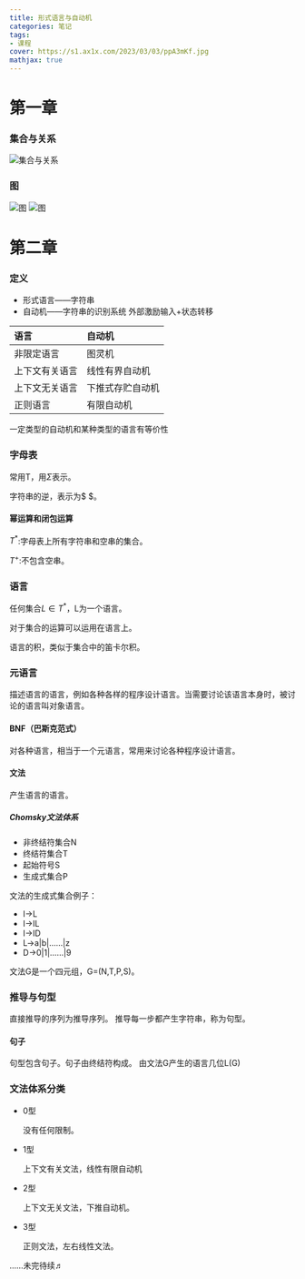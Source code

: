 ```yaml
---
title: 形式语言与自动机
categories: 笔记
tags: 
- 课程
cover: https://s1.ax1x.com/2023/03/03/ppA3mKf.jpg
mathjax: true
---
```

# 第一章
### 集合与关系
![集合与关系](https://s1.ax1x.com/2023/03/03/ppAl7tA.jpg
)

### 图
![图](https://s1.ax1x.com/2023/03/04/ppEkujA.jpg)
![图](https://s1.ax1x.com/2023/03/04/ppEk6CF.jpg)

# 第二章
### 定义
* 形式语言——字符串
* 自动机——字符串的识别系统
外部激励输入+状态转移

|语言|自动机|
|:---|:---|
|非限定语言|图灵机|
|上下文有关语言|线性有界自动机|
|上下文无关语言|下推式存贮自动机|
|正则语言|有限自动机|

一定类型的自动机和某种类型的语言有等价性

### 字母表
常用T，用$\Sigma$表示。

字符串的逆，表示为$ $。

#### 幂运算和闭包运算
$T^*$:字母表上所有字符串和空串的集合。

$T^+$:不包含空串。

### 语言
任何集合$L \in T^*$，L为一个语言。

对于集合的运算可以运用在语言上。

语言的积，类似于集合中的笛卡尔积。
### 元语言
描述语言的语言，例如各种各样的程序设计语言。当需要讨论该语言本身时，被讨论的语言叫对象语言。
#### BNF（巴斯克范式）
对各种语言，相当于一个元语言，常用来讨论各种程序设计语言。
#### 文法
产生语言的语言。

##### Chomsky文法体系
- 非终结符集合N
- 终结符集合T
- 起始符号S
- 生成式集合P

文法的生成式集合例子：
* I->L
* I->IL
* I->ID
* L->a|b|……|z
* D->0|1|……|9

文法G是一个四元组，G=(N,T,P,S)。
### 推导与句型
直接推导的序列为推导序列。
推导每一步都产生字符串，称为句型。
#### 句子
句型包含句子。句子由终结符构成。
由文法G产生的语言几位L(G)
### 文法体系分类
* 0型
  
  没有任何限制。
* 1型
  
  上下文有关文法，线性有限自动机
* 2型
  
  上下文无关文法，下推自动机。

* 3型
  
  正则文法，左右线性文法。

……未完待续♬